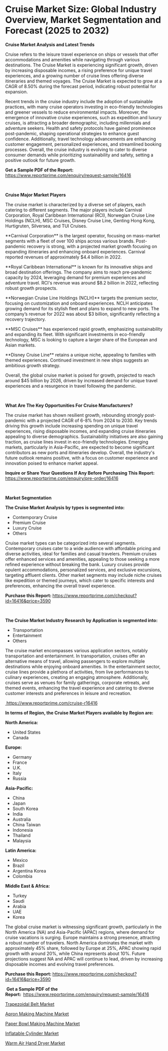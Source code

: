 <p><h1>Cruise Market Size: Global Industry Overview, Market Segmentation and Forecast (2025 to 2032)</h1></p><p><strong>Cruise Market Analysis and Latest Trends</strong></p>
<p><p>Cruise refers to the leisure travel experience on ships or vessels that offer accommodations and amenities while navigating through various destinations. The Cruise Market is experiencing significant growth, driven by increasing disposable incomes, a rising preference for unique travel experiences, and a growing number of cruise lines offering diverse itineraries and themed voyages. The Cruise Market is expected to grow at a CAGR of 8.50% during the forecast period, indicating robust potential for expansion.</p><p>Recent trends in the cruise industry include the adoption of sustainable practices, with many cruise operators investing in eco-friendly technologies and greener vessels to reduce environmental impacts. Moreover, the emergence of innovative cruise experiences, such as expedition and luxury cruises, is attracting a broader demographic, including millennials and adventure seekers. Health and safety protocols have gained prominence post-pandemic, shaping operational strategies to enhance guest confidence. Additionally, travel technology advancements are enhancing customer engagement, personalized experiences, and streamlined booking processes. Overall, the cruise industry is evolving to cater to diverse consumer demands while prioritizing sustainability and safety, setting a positive outlook for future growth.</p></p>
<p><strong>Get a Sample PDF of the Report:&nbsp;</strong> <a href="https://www.reportprime.com/enquiry/request-sample/16416?utm_campaign=2955&utm_medium=2&utm_source=Github&utm_content=ia&utm_term=17032025&utm_id=cruise">https://www.reportprime.com/enquiry/request-sample/16416</a></p>
<p>&nbsp;</p>
<p><strong>Cruise Major Market Players</strong></p>
<p><p>The cruise market is characterized by a diverse set of players, each catering to different segments. The major players include Carnival Corporation, Royal Caribbean International (RCI), Norwegian Cruise Line Holdings (NCLH), MSC Cruises, Disney Cruise Line, Genting Hong Kong, Hurtigruten, Silversea, and TUI Cruises.</p><p>**Carnival Corporation** is the largest operator, focusing on mass-market segments with a fleet of over 100 ships across various brands. Post-pandemic recovery is strong, with a projected market growth focusing on expanding itineraries and enhancing onboard experiences. Carnival reported revenues of approximately $4.4 billion in 2022.</p><p>**Royal Caribbean International** is known for its innovative ships and broad destination offerings. The company aims to reach pre-pandemic capacity by 2024, leveraging demand for premium experiences and adventure travel. RCI's revenue was around $8.2 billion in 2022, reflecting robust growth prospects.</p><p>**Norwegian Cruise Line Holdings (NCLH)** targets the premium sector, focusing on customization and onboard experiences. NCLH anticipates growing demand for its stylish fleet and plans to expand to new ports. The company’s revenue for 2022 was about $3 billion, significantly reflecting a recovery trajectory.</p><p>**MSC Cruises** has experienced rapid growth, emphasizing sustainability and expanding its fleet. With significant investments in eco-friendly technology, MSC is looking to capture a larger share of the European and Asian markets.</p><p>**Disney Cruise Line** retains a unique niche, appealing to families with themed experiences. Continued investment in new ships suggests an ambitious growth strategy.</p><p>Overall, the global cruise market is poised for growth, projected to reach around $45 billion by 2026, driven by increased demand for unique travel experiences and a resurgence in travel following the pandemic.</p></p>
<p>&nbsp;</p>
<p><strong>What Are The Key Opportunities For Cruise Manufacturers?</strong></p>
<p><p>The cruise market has shown resilient growth, rebounding strongly post-pandemic with a projected CAGR of 6-8% from 2024 to 2030. Key trends driving this growth include increasing spending on unique travel experiences, rising disposable incomes, and expanding cruise itineraries appealing to diverse demographics. Sustainability initiatives are also gaining traction, as cruise lines invest in eco-friendly technologies. Emerging markets, particularly in Asia-Pacific, are expected to become significant contributors as new ports and itineraries develop. Overall, the industry's future outlook remains positive, with a focus on customer experience and innovation poised to enhance market appeal.</p></p>
<p><strong>Inquire or Share Your Questions If Any Before Purchasing This Report:</strong> <a href="https://www.reportprime.com/enquiry/pre-order/16416?utm_campaign=2955&utm_medium=2&utm_source=Github&utm_content=ia&utm_term=17032025&utm_id=cruise">https://www.reportprime.com/enquiry/pre-order/16416</a></p>
<p>&nbsp;</p>
<p><strong>Market Segmentation</strong></p>
<p><strong>The Cruise Market Analysis by types is segmented into:</strong></p>
<p><ul><li>Contemporary Cruise</li><li>Premium Cruise</li><li>Luxury Cruise</li><li>Others</li></ul></p>
<p><p>Cruise market types can be categorized into several segments. Contemporary cruises cater to a wide audience with affordable pricing and diverse activities, ideal for families and casual travelers. Premium cruises offer enhanced services and amenities, appealing to those seeking a more refined experience without breaking the bank. Luxury cruises provide opulent accommodations, personalized services, and exclusive excursions, targeting affluent clients. Other market segments may include niche cruises like expedition or themed journeys, which cater to specific interests and preferences, enhancing the overall travel experience.</p></p>
<p><strong>Purchase this Report:&nbsp;</strong><a href="https://www.reportprime.com/checkout?id=16416&price=3590&utm_campaign=2955&utm_medium=2&utm_source=Github&utm_content=ia&utm_term=17032025&utm_id=cruise">https://www.reportprime.com/checkout?id=16416&price=3590</a></p>
<p>&nbsp;</p>
<p><strong>The Cruise Market Industry Research by Application is segmented into:</strong></p>
<p><ul><li>Transportation</li><li>Entertainment</li><li>Others</li></ul></p>
<p><p>The cruise market encompasses various application sectors, notably transportation and entertainment. In transportation, cruises offer an alternative means of travel, allowing passengers to explore multiple destinations while enjoying onboard amenities. In the entertainment sector, cruise lines provide a plethora of activities, from live performances to culinary experiences, creating an engaging atmosphere. Additionally, cruises serve as venues for family gatherings, corporate retreats, and themed events, enhancing the travel experience and catering to diverse customer interests and preferences in leisure and recreation.</p></p>
<p><a href="https://www.reportprime.com/cruise-r16416?utm_campaign=2955&utm_medium=2&utm_source=Github&utm_content=ia&utm_term=17032025&utm_id=cruise">&nbsp;https://www.reportprime.com/cruise-r16416</a></p>
<p><strong>In terms of Region, the Cruise Market Players available by Region are:</strong></p>
<p>
    <p> <strong> North America: </strong>
        <ul>
            <li>United States</li>
            <li>Canada</li>
        </ul>
        </p> 
    <p> <strong> Europe: </strong>
        <ul>
            <li>Germany</li>
            <li>France</li>
            <li>U.K.</li>
            <li>Italy</li>
            <li>Russia</li>
        </ul>
        </p> 
    <p> <strong> Asia-Pacific: </strong>
        <ul>
            <li>China</li>
            <li>Japan</li>
            <li>South Korea</li>
            <li>India</li>
            <li>Australia</li>
            <li>China Taiwan</li>
            <li>Indonesia</li>
            <li>Thailand</li>
            <li>Malaysia</li>
        </ul>
        </p> 
    <p> <strong> Latin America: </strong>
        <ul>
            <li>Mexico</li>
            <li>Brazil</li>
            <li>Argentina Korea</li>
            <li>Colombia</li>
        </ul>
        </p> 
    <p> <strong> Middle East & Africa: </strong>
        <ul>
            <li>Turkey</li>
            <li>Saudi</li>
            <li>Arabia</li>
            <li>UAE</li>
            <li>Korea</li>
        </ul>
    </p>
    </p>
<p><p>The global cruise market is witnessing significant growth, particularly in the North America (NA) and Asia-Pacific (APAC) regions, where demand for cruise vacations is surging. Europe maintains a strong presence, attracting a robust number of travelers. North America dominates the market with approximately 45% share, followed by Europe at 25%, APAC showing rapid growth with around 20%, while China represents about 10%. Future projections suggest NA and APAC will continue to lead, driven by increasing disposable incomes and evolving travel preferences.</p></p>
<p><strong>Purchase this Report: </strong><a href="https://www.reportprime.com/checkout?id=16416&price=3590&utm_campaign=2955&utm_medium=2&utm_source=Github&utm_content=ia&utm_term=17032025&utm_id=cruise">https://www.reportprime.com/checkout?id=16416&price=3590</a></p>
<p>&nbsp;<strong>Get a Sample PDF of the Report:&nbsp;&nbsp;</strong><a href="https://www.reportprime.com/enquiry/request-sample/16416?utm_campaign=2955&utm_medium=2&utm_source=Github&utm_content=ia&utm_term=17032025&utm_id=cruise">https://www.reportprime.com/enquiry/request-sample/16416</a></p>
<p><strong></strong></p>
<p><p><a href="https://www.linkedin.com/pulse/future-trapezoidal-belt-market-2025-2032-growth-forecast-61-ybetf?utm_campaign=2955&utm_medium=2&utm_source=Github&utm_content=ia&utm_term=17032025&utm_id=cruise">Trapezoidal Belt Market</a></p><p><a href="https://www.linkedin.com/pulse/apron-making-machine-market-from-20252032-in-depth-quantitative-n1vze?utm_campaign=2955&utm_medium=2&utm_source=Github&utm_content=ia&utm_term=17032025&utm_id=cruise">Apron Making Machine Market</a></p><p><a href="https://www.linkedin.com/pulse/impressive-size-global-paper-bowl-making-machine-market-set-cfooe?utm_campaign=2955&utm_medium=2&utm_source=Github&utm_content=ia&utm_term=17032025&utm_id=cruise">Paper Bowl Making Machine Market</a></p><p><a href="https://www.linkedin.com/pulse/in-depth-analysis-inflatable-cylinder-market-size-share-revenue-9o7kf?utm_campaign=2955&utm_medium=2&utm_source=Github&utm_content=ia&utm_term=17032025&utm_id=cruise">Inflatable Cylinder Market</a></p><p><a href="https://www.linkedin.com/pulse/warm-air-hand-dryer-industry-insights-report-analyzing-market-lwf6f?utm_campaign=2955&utm_medium=2&utm_source=Github&utm_content=ia&utm_term=17032025&utm_id=cruise">Warm Air Hand Dryer Market</a></p></p>